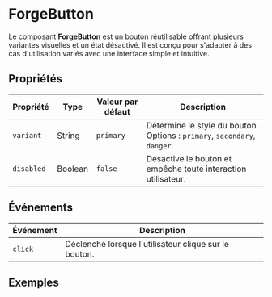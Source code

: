 # ForgeButton

Le composant **ForgeButton** est un bouton réutilisable offrant plusieurs variantes visuelles et un état désactivé. Il est conçu pour s'adapter à des cas d'utilisation variés avec une interface simple et intuitive.

## Propriétés

| Propriété   | Type    | Valeur par défaut | Description                                                        |
|-------------|---------|-------------------|--------------------------------------------------------------------|
| `variant`   | String  | `primary`         | Détermine le style du bouton. Options : `primary`, `secondary`, `danger`. |
| `disabled`  | Boolean | `false`           | Désactive le bouton et empêche toute interaction utilisateur.      |

## Événements

| Événement | Description                           |
|-----------|---------------------------------------|
| `click`   | Déclenché lorsque l'utilisateur clique sur le bouton. |

## Exemples
 

 